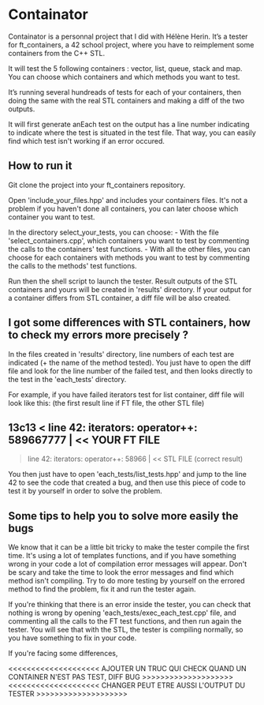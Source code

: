 # Containator

Containator is a personnal project that I did with Hélène Herin. It’s a tester for ft_containers, a 42 school project, where you have to reimplement some containers from the C++ STL.

It will test the 5 following containers : vector, list, queue, stack and map. You can choose which containers and which  methods you want to test.

It’s running several hundreads of tests for each of your containers, then doing the same with the real STL containers and making a diff of the two outputs. 

It will first generate anEach test on the output has a line number indicating to indicate where the test is situated in the test file. That way, you can easily find which test isn't working if an error occured.

## How to run it

Git clone the project into your ft_containers repository.

Open 'include_your_files.hpp' and includes your containers files. It's not a problem if you haven't done all containers, you can later choose which container you want to test.

In the directory select_your_tests, you can choose:
	- With the file 'select_containers.cpp', which containers you want to test by commenting the calls to the containers' test functions.
	- With all the other files, you can choose for each containers with methods you want to test by commenting the calls to the methods' test functions.

Run then the shell script to launch the tester. Result outputs of the STL containers and yours will be created in 'results' directory. If your output for a container differs from STL container, a diff file will be also created.

## I got some differences with STL containers, how to check my errors more precisely ?

In the files created in 'results' directory, line numbers of each test are indicated (+ the name of the method tested). You just have to open the diff file and look for the line number of the failed test, and then looks directly to the test in the 'each_tests' directory.

For example, if you have failed iterators test for list container, diff file will look like this:
(the first result line if FT file, the other STL file)

13c13
< line 42: iterators: operator++:             589667777 | << YOUR FT FILE
---
> line 42: iterators: operator++:             58966 |     << STL FILE (correct result)

You then just have to open 'each_tests/list_tests.hpp' and jump to the line 42 to see the code that created a bug, and then use this piece of code to test it by yourself in order to solve the problem.

## Some tips to help you to solve more easily the bugs

We know that it can be a little bit tricky to make the tester compile the first time. It's using a lot of templates functions, and if you have something wrong in your code a lot of compilation error messages will appear. Don't be scary and take the time to look the error messages and find which method isn't compiling. Try to do more testing by yourself on the errored method to find the problem, fix it and run the tester again.

If you're thinking that there is an error inside the tester, you can check that nothing is wrong by opening 'each_tests/exec_each_test.cpp' file, and commenting all the calls to the FT test functions, and then run again the tester. You will see that with the STL, the tester is compiling normally, so you have something to fix in your code.

If you're facing some differences,

<<<<<<<<<<<<<<<<<<<< AJOUTER UN TRUC QUI CHECK QUAND UN CONTAINER N'EST PAS TEST, DIFF BUG >>>>>>>>>>>>>>>>>>>>
<<<<<<<<<<<<<<<<<<<< CHANGER PEUT ETRE AUSSI L'OUTPUT DU TESTER >>>>>>>>>>>>>>>>>>>>
